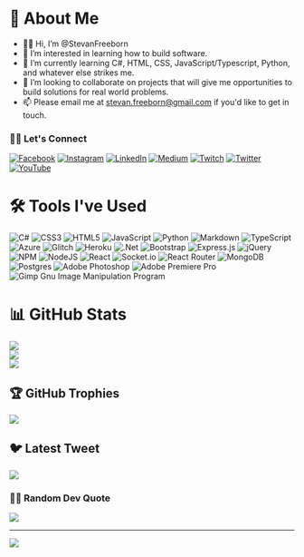 # 📖 About Me

+ 👨🏻 Hi, I’m @StevanFreeborn
+ 👀 I’m interested in learning how to build software.
+ 🌱 I’m currently learning C#, HTML, CSS, JavaScript/Typescript, Python, and whatever else strikes me.
+ 💞️ I’m looking to collaborate on projects that will give me opportunities to build solutions for real world problems.
+ 📫 Please email me at stevan.freeborn@gmail.com if you'd like to get in touch.


### 👋🏻 Let's Connect

[![Facebook](https://img.shields.io/badge/Facebook-%231877F2.svg?logo=Facebook&logoColor=white)](https://facebook.com/stevan.freeborn) [![Instagram](https://img.shields.io/badge/Instagram-%23E4405F.svg?logo=Instagram&logoColor=white)](https://instagram.com/stevan.freeborn) [![LinkedIn](https://img.shields.io/badge/LinkedIn-%230077B5.svg?logo=linkedin&logoColor=white)](https://linkedin.com/in/stevan-freeborn-77917b75) [![Medium](https://img.shields.io/badge/Medium-12100E?logo=medium&logoColor=white)](https://medium.com/@stevan.freeborn) [![Twitch](https://img.shields.io/badge/Twitch-%239146FF.svg?logo=Twitch&logoColor=white)](https://twitch.tv/StevanFreeborn) [![Twitter](https://img.shields.io/badge/Twitter-%231DA1F2.svg?logo=Twitter&logoColor=white)](https://twitter.com/stevan_freeborn) [![YouTube](https://img.shields.io/badge/YouTube-%23FF0000.svg?logo=YouTube&logoColor=white)](https://youtube.com/@stevanfreeborn) 

# 🛠️ Tools I've Used

![C#](https://img.shields.io/badge/c%23-%23239120.svg?style=for-the-badge&logo=c-sharp&logoColor=white) ![CSS3](https://img.shields.io/badge/css3-%231572B6.svg?style=for-the-badge&logo=css3&logoColor=white) ![HTML5](https://img.shields.io/badge/html5-%23E34F26.svg?style=for-the-badge&logo=html5&logoColor=white) ![JavaScript](https://img.shields.io/badge/javascript-%23323330.svg?style=for-the-badge&logo=javascript&logoColor=%23F7DF1E) ![Python](https://img.shields.io/badge/python-3670A0?style=for-the-badge&logo=python&logoColor=ffdd54) ![Markdown](https://img.shields.io/badge/markdown-%23000000.svg?style=for-the-badge&logo=markdown&logoColor=white) ![TypeScript](https://img.shields.io/badge/typescript-%23007ACC.svg?style=for-the-badge&logo=typescript&logoColor=white) ![Azure](https://img.shields.io/badge/azure-%230072C6.svg?style=for-the-badge&logo=azure-devops&logoColor=white) ![Glitch](https://img.shields.io/badge/glitch-%233333FF.svg?style=for-the-badge&logo=glitch&logoColor=white) ![Heroku](https://img.shields.io/badge/heroku-%23430098.svg?style=for-the-badge&logo=heroku&logoColor=white) ![.Net](https://img.shields.io/badge/.NET-5C2D91?style=for-the-badge&logo=.net&logoColor=white) ![Bootstrap](https://img.shields.io/badge/bootstrap-%23563D7C.svg?style=for-the-badge&logo=bootstrap&logoColor=white) ![Express.js](https://img.shields.io/badge/express.js-%23404d59.svg?style=for-the-badge&logo=express&logoColor=%2361DAFB) ![jQuery](https://img.shields.io/badge/jquery-%230769AD.svg?style=for-the-badge&logo=jquery&logoColor=white) ![NPM](https://img.shields.io/badge/NPM-%23000000.svg?style=for-the-badge&logo=npm&logoColor=white) ![NodeJS](https://img.shields.io/badge/node.js-6DA55F?style=for-the-badge&logo=node.js&logoColor=white) ![React](https://img.shields.io/badge/react-%2320232a.svg?style=for-the-badge&logo=react&logoColor=%2361DAFB) ![Socket.io](https://img.shields.io/badge/Socket.io-black?style=for-the-badge&logo=socket.io&badgeColor=010101) ![React Router](https://img.shields.io/badge/React_Router-CA4245?style=for-the-badge&logo=react-router&logoColor=white) ![MongoDB](https://img.shields.io/badge/MongoDB-%234ea94b.svg?style=for-the-badge&logo=mongodb&logoColor=white) ![Postgres](https://img.shields.io/badge/postgres-%23316192.svg?style=for-the-badge&logo=postgresql&logoColor=white) ![Adobe Photoshop](https://img.shields.io/badge/adobephotoshop-%2331A8FF.svg?style=for-the-badge&logo=adobephotoshop&logoColor=white) ![Adobe Premiere Pro](https://img.shields.io/badge/Adobe%20Premiere%20Pro-9999FF.svg?style=for-the-badge&logo=Adobe%20Premiere%20Pro&logoColor=white) ![Gimp Gnu Image Manipulation Program](https://img.shields.io/badge/Gimp-657D8B?style=for-the-badge&logo=gimp&logoColor=FFFFFF)

# 📊 GitHub Stats

![](https://github-readme-stats.vercel.app/api?username=StevanFreeborn&theme=solarized-dark&hide_border=false)<br/>
![](https://github-readme-streak-stats.herokuapp.com/?user=StevanFreeborn&theme=solarized-dark&hide_border=false)<br/>
![](https://github-readme-stats-two-ruddy-72.vercel.app/api/top-langs/?username=StevanFreeborn&theme=solarized-dark&hide_border=false&layout=compact)

## 🏆 GitHub Trophies
![](https://github-profile-trophy.vercel.app/?username=StevanFreeborn&theme=darkhub&no-frame=false&no-bg=true&margin-w=4)

## 🐦 Latest Tweet
[![](https://gtce.itsvg.in/api?username=stevan_freeborn)](https://github.com/VishwaGauravIn/github-twitter-card-embed)

### ✍🏻 Random Dev Quote
![](https://quotes-github-readme.vercel.app/api?type=horizontal&theme=radical)

---
[![](https://visitcount.itsvg.in/api?id=StevanFreeborn&icon=0&color=0)](https://visitcount.itsvg.in)
